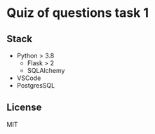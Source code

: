 # Quiz of questions task 1

## Stack

- Python > 3.8
  - Flask > 2
  - SQLAlchemy
- VSCode
- PostgresSQL

## License

MIT
